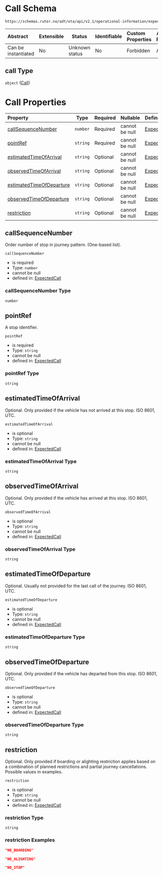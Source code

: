 # Call Schema

```txt
https://schemas.ruter.no/adt/ota/api/v2.1/operational-information/expected-call.json#/definitions/call
```




| Abstract            | Extensible | Status         | Identifiable | Custom Properties | Additional Properties | Access Restrictions | Defined In                                                                                             |
| :------------------ | ---------- | -------------- | ------------ | :---------------- | --------------------- | ------------------- | ------------------------------------------------------------------------------------------------------ |
| Can be instantiated | No         | Unknown status | No           | Forbidden         | Allowed               | none                | [expected-call.json\*](../../schema/operational-information/expected-call.json "open original schema") |

## call Type

`object` ([Call](expected-call-definitions-call.md))

# Call Properties

| Property                                              | Type     | Required | Nullable       | Defined by                                                                                                                                                                                                                              |
| :---------------------------------------------------- | -------- | -------- | -------------- | :-------------------------------------------------------------------------------------------------------------------------------------------------------------------------------------------------------------------------------------- |
| [callSequenceNumber](#callsequencenumber)             | `number` | Required | cannot be null | [ExpectedCall](expected-call-definitions-call-properties-callsequencenumber.md "https&#x3A;//schemas.ruter.no/adt/ota/api/v2.1/operational-information/expected-call.json#/definitions/call/properties/callSequenceNumber")             |
| [pointRef](#pointref)                                 | `string` | Required | cannot be null | [ExpectedCall](expected-call-definitions-call-properties-pointref.md "https&#x3A;//schemas.ruter.no/adt/ota/api/v2.1/operational-information/expected-call.json#/definitions/call/properties/pointRef")                                 |
| [estimatedTimeOfArrival](#estimatedtimeofarrival)     | `string` | Optional | cannot be null | [ExpectedCall](expected-call-definitions-call-properties-estimatedtimeofarrival.md "https&#x3A;//schemas.ruter.no/adt/ota/api/v2.1/operational-information/expected-call.json#/definitions/call/properties/estimatedTimeOfArrival")     |
| [observedTimeOfArrival](#observedtimeofarrival)       | `string` | Optional | cannot be null | [ExpectedCall](expected-call-definitions-call-properties-observedtimeofarrival.md "https&#x3A;//schemas.ruter.no/adt/ota/api/v2.1/operational-information/expected-call.json#/definitions/call/properties/observedTimeOfArrival")       |
| [estimatedTimeOfDeparture](#estimatedtimeofdeparture) | `string` | Optional | cannot be null | [ExpectedCall](expected-call-definitions-call-properties-estimatedtimeofdeparture.md "https&#x3A;//schemas.ruter.no/adt/ota/api/v2.1/operational-information/expected-call.json#/definitions/call/properties/estimatedTimeOfDeparture") |
| [observedTimeOfDeparture](#observedtimeofdeparture)   | `string` | Optional | cannot be null | [ExpectedCall](expected-call-definitions-call-properties-observedtimeofdeparture.md "https&#x3A;//schemas.ruter.no/adt/ota/api/v2.1/operational-information/expected-call.json#/definitions/call/properties/observedTimeOfDeparture")   |
| [restriction](#restriction)                           | `string` | Optional | cannot be null | [ExpectedCall](expected-call-definitions-call-properties-restriction.md "https&#x3A;//schemas.ruter.no/adt/ota/api/v2.1/operational-information/expected-call.json#/definitions/call/properties/restriction")                           |

## callSequenceNumber

Order number of stop in journey pattern. (One-based list).


`callSequenceNumber`

-   is required
-   Type: `number`
-   cannot be null
-   defined in: [ExpectedCall](expected-call-definitions-call-properties-callsequencenumber.md "https&#x3A;//schemas.ruter.no/adt/ota/api/v2.1/operational-information/expected-call.json#/definitions/call/properties/callSequenceNumber")

### callSequenceNumber Type

`number`

## pointRef

A stop identifier.


`pointRef`

-   is required
-   Type: `string`
-   cannot be null
-   defined in: [ExpectedCall](expected-call-definitions-call-properties-pointref.md "https&#x3A;//schemas.ruter.no/adt/ota/api/v2.1/operational-information/expected-call.json#/definitions/call/properties/pointRef")

### pointRef Type

`string`

## estimatedTimeOfArrival

Optional. Only provided if the vehicle has not arrived at this stop. ISO 8601, UTC.


`estimatedTimeOfArrival`

-   is optional
-   Type: `string`
-   cannot be null
-   defined in: [ExpectedCall](expected-call-definitions-call-properties-estimatedtimeofarrival.md "https&#x3A;//schemas.ruter.no/adt/ota/api/v2.1/operational-information/expected-call.json#/definitions/call/properties/estimatedTimeOfArrival")

### estimatedTimeOfArrival Type

`string`

## observedTimeOfArrival

Optional. Only provided if the vehicle has arrived at this stop. ISO 8601, UTC.


`observedTimeOfArrival`

-   is optional
-   Type: `string`
-   cannot be null
-   defined in: [ExpectedCall](expected-call-definitions-call-properties-observedtimeofarrival.md "https&#x3A;//schemas.ruter.no/adt/ota/api/v2.1/operational-information/expected-call.json#/definitions/call/properties/observedTimeOfArrival")

### observedTimeOfArrival Type

`string`

## estimatedTimeOfDeparture

Optional. Usually not provided for the last call of the journey. ISO 8601, UTC.


`estimatedTimeOfDeparture`

-   is optional
-   Type: `string`
-   cannot be null
-   defined in: [ExpectedCall](expected-call-definitions-call-properties-estimatedtimeofdeparture.md "https&#x3A;//schemas.ruter.no/adt/ota/api/v2.1/operational-information/expected-call.json#/definitions/call/properties/estimatedTimeOfDeparture")

### estimatedTimeOfDeparture Type

`string`

## observedTimeOfDeparture

Optional. Only provided if the vehicle has departed from this stop. ISO 8601, UTC.


`observedTimeOfDeparture`

-   is optional
-   Type: `string`
-   cannot be null
-   defined in: [ExpectedCall](expected-call-definitions-call-properties-observedtimeofdeparture.md "https&#x3A;//schemas.ruter.no/adt/ota/api/v2.1/operational-information/expected-call.json#/definitions/call/properties/observedTimeOfDeparture")

### observedTimeOfDeparture Type

`string`

## restriction

Optional. Only provided if boarding or alighting restriction applies based on a combination of planned restrictions and partial journey cancellations. Possible values in examples.


`restriction`

-   is optional
-   Type: `string`
-   cannot be null
-   defined in: [ExpectedCall](expected-call-definitions-call-properties-restriction.md "https&#x3A;//schemas.ruter.no/adt/ota/api/v2.1/operational-information/expected-call.json#/definitions/call/properties/restriction")

### restriction Type

`string`

### restriction Examples

```json
"NO_BOARDING"
```

```json
"NO_ALIGHTING"
```

```json
"NO_STOP"
```
